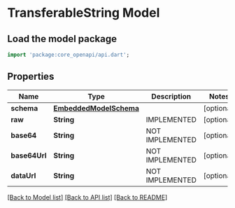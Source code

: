 # TransferableString Model

## Load the model package
```dart
import 'package:core_openapi/api.dart';
```

## Properties
Name | Type | Description | Notes
------------ | ------------- | ------------- | -------------
**schema** | [**EmbeddedModelSchema**](EmbeddedModelSchema) |  | [optional] 
**raw** | **String** | IMPLEMENTED | [optional] 
**base64** | **String** | NOT IMPLEMENTED | [optional] 
**base64Url** | **String** | NOT IMPLEMENTED | [optional] 
**dataUrl** | **String** | NOT IMPLEMENTED | [optional] 

[[Back to Model list]](../README#documentation-for-models) [[Back to API list]](../README#documentation-for-api-endpoints) [[Back to README]](../README)


